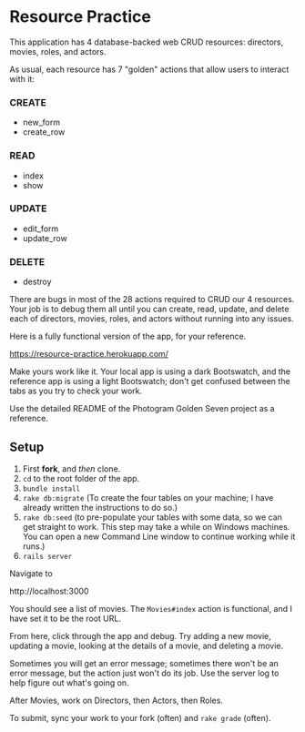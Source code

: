 # Resource Practice

This application has 4 database-backed web CRUD resources: directors, movies, roles, and actors.

As usual, each resource has 7 "golden" actions that allow users to interact with it:

### CREATE
 - new_form
 - create_row

### READ
 - index
 - show

### UPDATE
 - edit_form
 - update_row

### DELETE
 - destroy

There are bugs in most of the 28 actions required to CRUD our 4 resources. Your job is to debug them all until you can create, read, update, and delete each of directors, movies, roles, and actors without running into any issues.

Here is a fully functional version of the app, for your reference.

https://resource-practice.herokuapp.com/

Make yours work like it. Your local app is using a dark Bootswatch, and the reference app is using a light Bootswatch; don't get confused between the tabs as you try to check your work.

Use the detailed README of the Photogram Golden Seven project as a reference.

## Setup

 1. First **fork**, and *then* clone.
 1. `cd` to the root folder of the app.
 1. `bundle install`
 1. `rake db:migrate` (To create the four tables on your machine; I have already written the instructions to do so.)
 1. `rake db:seed` (to pre-populate your tables with some data, so we can get straight to work. This step may take a while on Windows machines. You can open a new Command Line window to continue working while it runs.)
 1. `rails server`

Navigate to

http://localhost:3000

You should see a list of movies. The `Movies#index` action is functional, and I have set it to be the root URL.

From here, click through the app and debug. Try adding a new movie, updating a movie, looking at the details of a movie, and deleting a movie.

Sometimes you will get an error message; sometimes there won't be an error message, but the action just won't do its job. Use the server log to help figure out what's going on.

After Movies, work on Directors, then Actors, then Roles.

To submit, sync your work to your fork (often) and `rake grade` (often).
